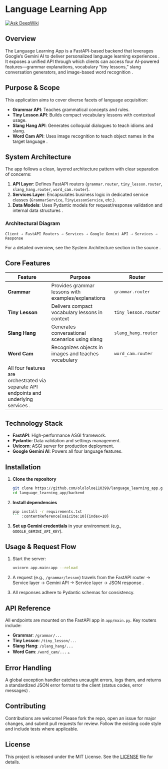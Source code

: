 # Language Learning App
[![Ask DeepWiki](https://deepwiki.com/badge.svg)](https://deepwiki.com/olololoe110399/language_learning_app)

## Overview

The Language Learning App is a FastAPI-based backend that leverages Google’s Gemini AI to deliver personalized language learning experiences . It exposes a unified API through which clients can access four AI-powered features—grammar explanations, vocabulary “tiny lessons,” slang conversation generators, and image-based word recognition .

## Purpose & Scope

This application aims to cover diverse facets of language acquisition:

* **Grammar API**: Teaches grammatical concepts and rules.
* **Tiny Lesson API**: Builds compact vocabulary lessons with contextual usage.
* **Slang Hang API**: Generates colloquial dialogues to teach idioms and slang.
* **Word Cam API**: Uses image recognition to teach object names in the target language .

## System Architecture

The app follows a clean, layered architecture pattern with clear separation of concerns:

1. **API Layer**: Defines FastAPI routers (`grammar.router`, `tiny_lesson.router`, `slang_hang.router`, `word_cam.router`).
2. **Services Layer**: Encapsulates business logic in dedicated service classes (`GrammarService`, `TinyLessonService`, etc.).
3. **Data Models**: Uses Pydantic models for request/response validation and internal data structures .

### Architectural Diagram

```
Client → FastAPI Routers → Services → Google Gemini API → Services → Response
```

For a detailed overview, see the System Architecture section in the source .

## Core Features

| Feature                                                                                                                                                | Purpose                                             | Router               |
| ------------------------------------------------------------------------------------------------------------------------------------------------------ | --------------------------------------------------- | -------------------- |
| **Grammar**                                                                                                                                            | Provides grammar lessons with examples/explanations | `grammar.router`     |
| **Tiny Lesson**                                                                                                                                        | Delivers compact vocabulary lessons in context      | `tiny_lesson.router` |
| **Slang Hang**                                                                                                                                         | Generates conversational scenarios using slang      | `slang_hang.router`  |
| **Word Cam**                                                                                                                                           | Recognizes objects in images and teaches vocabulary | `word_cam.router`    |
| All four features are orchestrated via separate API endpoints and underlying services    . |                                                     |                      |

## Technology Stack

* **FastAPI**: High-performance ASGI framework.
* **Pydantic**: Data validation and settings management.
* **Uvicorn**: ASGI server for production deployment.
* **Google Gemini AI**: Powers all four language features. 

## Installation

1. **Clone the repository**

   ```bash
   git clone https://github.com/olololoe110399/language_learning_app.git
   cd language_learning_app/backend
   ```
2. **Install dependencies**

   ````bash
   pip install -r requirements.txt
   ``` :contentReference[oaicite:10]{index=10}  
   ````
3. **Set up Gemini credentials** in your environment (e.g., `GOOGLE_GEMINI_API_KEY`).

## Usage & Request Flow

1. Start the server:

   ```bash
   uvicorn app.main:app --reload
   ```
2. A request (e.g., `/grammar/lesson`) travels from the FastAPI router → Service layer → Gemini API → Service layer → JSON response .
3. All responses adhere to Pydantic schemas for consistency.

## API Reference

All endpoints are mounted on the FastAPI app in `app/main.py`. Key routers include:

* **Grammar**: `/grammar/...`
* **Tiny Lesson**: `/tiny_lesson/...`
* **Slang Hang**: `/slang_hang/...`
* **Word Cam**: `/word_cam/...` 。

## Error Handling

A global exception handler catches uncaught errors, logs them, and returns a standardized JSON error format to the client (status codes, error messages) .

## Contributing

Contributions are welcome! Please fork the repo, open an issue for major changes, and submit pull requests for review. Follow the existing code style and include tests where applicable.

## License

This project is released under the MIT License. See the [LICENSE](LICENSE) file for details.
